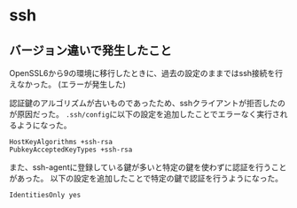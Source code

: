 # ssh

## バージョン違いで発生したこと

OpenSSL6から9の環境に移行したときに、過去の設定のままではssh接続を行えなかった。
(エラーが発生した)

認証鍵のアルゴリズムが古いものであったため、sshクライアントが拒否したのが原因だった。
`.ssh/config`に以下の設定を追加したことでエラーなく実行されるようになった。

```
HostKeyAlgorithms +ssh-rsa
PubkeyAcceptedKeyTypes +ssh-rsa
```

また、ssh-agentに登録している鍵が多いと特定の鍵を使わずに認証を行うことがあった。
以下の設定を追加したことで特定の鍵で認証を行うようになった。

```
IdentitiesOnly yes
```

